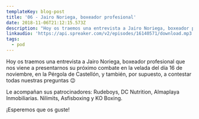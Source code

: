 ```yaml
---
templateKey: blog-post
title: '06 - Jairo Noriega, boxeador profesional'
date: 2018-11-06T21:12:15.573Z
description: "Hoy os traemos una entrevista a Jairo Noriega, boxeador profesional que nos viene a presentarnos su próximo combate en la velada del día 16 de noviembre, en la Pérgola de Castellón, y también, por supuesto, a contestar todas nuestras preguntas \U0001F609\n\nLe acompañan sus patrocinadores: Rudeboys, DC Nutrition, Almaplaya Inmobiliarias. Nilimits, Asfisboxing y KO Boxing.\n\n¡Esperemos que os guste!"
linkaudio: 'https://api.spreaker.com/v2/episodes/16140571/download.mp3'
tags:
  - pod
---
```

Hoy os traemos una entrevista a Jairo Noriega, boxeador profesional que nos viene a presentarnos su próximo combate en la velada del día 16 de noviembre, en la Pérgola de Castellón, y también, por supuesto, a contestar todas nuestras preguntas 😉



Le acompañan sus patrocinadores: Rudeboys, DC Nutrition, Almaplaya Inmobiliarias. Nilimits, Asfisboxing y KO Boxing.



¡Esperemos que os guste!
